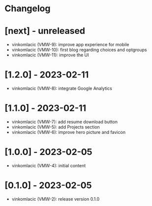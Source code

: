 # Changelog

# [next] - unreleased
- vinkomlacic (VMW-9): improve app experience for mobile
- vinkomlacic (VMW-10): first blog regarding choices and optgroups
- vinkomlacic (VMW-11): improve the UI

# [1.2.0] - 2023-02-11
- vinkomlacic (VMW-8): integrate Google Analytics

# [1.1.0] - 2023-02-11
- vinkomlacic (VMW-7): add resume download button
- vinkomlacic (VMW-5): add Projects section
- vinkomlacic (VMW-6): improve hero picture and favicon

# [1.0.0] - 2023-02-05
- vinkomlacic (VMW-4): initial content

# [0.1.0] - 2023-02-05
- vinkomlacic (VMW-2): release version 0.1.0

